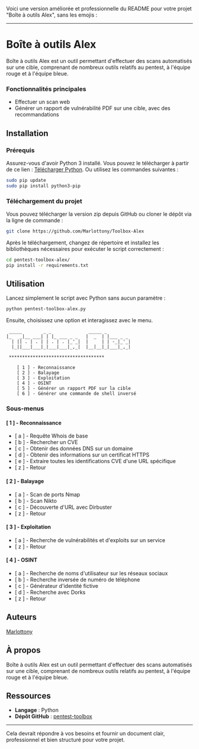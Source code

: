 Voici une version améliorée et professionnelle du README pour votre projet "Boîte à outils Alex", sans les emojis :

---

# Boîte à outils Alex

Boîte à outils Alex est un outil permettant d'effectuer des scans automatisés sur une cible, comprenant de nombreux outils relatifs au pentest, à l'équipe rouge et à l'équipe bleue.

### Fonctionnalités principales

- Effectuer un scan web
- Générer un rapport de vulnérabilité PDF sur une cible, avec des recommandations

## Installation

### Prérequis

Assurez-vous d'avoir Python 3 installé. Vous pouvez le télécharger à partir de ce lien : [Télécharger Python](https://www.python.org/downloads/). Ou utilisez les commandes suivantes :

```sh
sudo pip update
sudo pip install python3-pip
```

### Téléchargement du projet

Vous pouvez télécharger la version zip depuis GitHub ou cloner le dépôt via la ligne de commande :

```sh
git clone https://github.com/Marlottony/Toolbox-Alex
```

Après le téléchargement, changez de répertoire et installez les bibliothèques nécessaires pour exécuter le script correctement :

```sh
cd pentest-toolbox-alex/
pip install -r requirements.txt
```

## Utilisation

Lancez simplement le script avec Python sans aucun paramètre :

```sh
python pentest-toolbox-alex.py
```

Ensuite, choisissez une option et interagissez avec le menu.

```
 _____        _ _              _____ _         
|_   _|__ ___| | |_ ___ _ _   |  _  | |___ _ _ 
  | || . | . | | . | . |_'_|  |     | | -_|_'_|
  |_||___|___|_|___|___|_,_|  |__|__|_|___|_,_|

 ************************************     
 
    [ 1 ] - Reconnaissance                                                                  
    [ 2 ] - Balayage
    [ 3 ] - Exploitation
    [ 4 ] - OSINT
    [ 5 ] - Générer un rapport PDF sur la cible
    [ 6 ] - Générer une commande de shell inversé
```

### Sous-menus

#### [ 1 ] - Reconnaissance

- [ a ] - Requête Whois de base
- [ b ] - Rechercher un CVE
- [ c ] - Obtenir des données DNS sur un domaine
- [ d ] - Obtenir des informations sur un certificat HTTPS
- [ e ] - Extraire toutes les identifications CVE d'une URL spécifique
- [ z ] - Retour

#### [ 2 ] - Balayage

- [ a ] - Scan de ports Nmap
- [ b ] - Scan Nikto
- [ c ] - Découverte d'URL avec Dirbuster
- [ z ] - Retour

#### [ 3 ] - Exploitation

- [ a ] - Recherche de vulnérabilités et d'exploits sur un service
- [ z ] - Retour

#### [ 4 ] - OSINT

- [ a ] - Recherche de noms d'utilisateur sur les réseaux sociaux
- [ b ] - Recherche inversée de numéro de téléphone
- [ c ] - Générateur d'identité fictive
- [ d ] - Recherche avec Dorks
- [ z ] - Retour

## Auteurs

[Marlottony](https://github.com/Marlottony)

## À propos

Boîte à outils Alex est un outil permettant d'effectuer des scans automatisés sur une cible, comprenant de nombreux outils relatifs au pentest, à l'équipe rouge et à l'équipe bleue.

## Ressources

- **Langage** : Python
- **Dépôt GitHub** : [pentest-toolbox](https://github.com/Marlottony/Toolbox-Alex)

---

Cela devrait répondre à vos besoins et fournir un document clair, professionnel et bien structuré pour votre projet.
